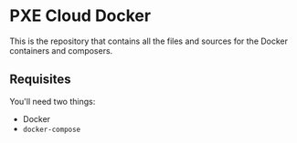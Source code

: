 # PXE Cloud Docker
This is the repository that contains all the files and sources for the Docker containers and composers.

## Requisites
You'll need two things:
- Docker
- `docker-compose`
